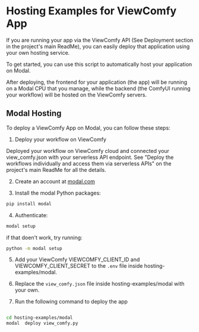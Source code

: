 ﻿# Hosting Examples for ViewComfy App

If you are running your app via the ViewComfy API (See Deployment section in the project's main ReadMe), you can easily deploy that application using your own hosting service. 

To get started, you can use this script to automatically host your application on Modal. 

After deploying, the frontend for your application (the app) will be running on a Modal CPU that you manage, while the backend (the ComfyUI running your workflow) will be hosted on the ViewComfy servers. 
  
## Modal Hosting

To deploy a ViewComfy App on Modal, you can follow these steps:

1. Deploy your workflow on ViewComfy

Deployed your workflow on ViewComfy cloud and connected your view_comfy.json with your serverless API endpoint. See "Deploy the workflows individually and access them via serverless APIs" on the project's main ReadMe for all the details. 

2. Create an account at [modal.com](https://modal.com/)

3. Install the modal Python packages:
```bash
pip install modal
```
4. Authenticate:
```bash
modal setup
```
if that doen't work, try running: 
``` bash
python -m modal setup
```
5. Add your ViewComfy VIEWCOMFY_CLIENT_ID and VIEWCOMFY_CLIENT_SECRET to the `.env` file inside hosting-examples/modal.

6. Replace the `view_comfy.json` file inside hosting-examples/modal with your own.

7. Run the following command to deploy the app

```bash

cd hosting-examples/modal
modal  deploy view_comfy.py

```

